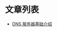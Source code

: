 <!-- TITLE: 科普文章 -->
<!-- SUBTITLE: 旨在科普网络基础知识 -->

# 文章列表

- [DNS 服务器基础介绍](/article/popular/科普-DNS服务器基础介绍)
